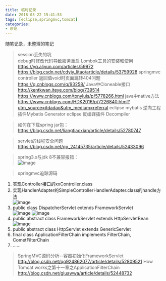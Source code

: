 ```yaml
---
title: 临时记录
date: 2018-03-22 15:41:53
tags: [eclipse,springmvc,tomcat]
categories: 
- 杂记
---
```

随笔记录，未整理的笔记  
<!-- more -->  
> session丢失的坑  
debug时修改代码导致服务重启
> Lombok工具的安装和使用  
<https://yq.aliyun.com/articles/59972>
<https://blog.csdn.net/cdyjy_litao/article/details/53759928>
> springmvc controller 返回值void时页面跳转404问题  
<https://q.cnblogs.com/q/93258/>
> Java中Cloneable接口  
<http://kentkwan.iteye.com/blog/739514>   <https://www.cnblogs.com/tonyluis/p/5778266.html>
> java中native方法  
<https://www.cnblogs.com/HDK2016/p/7226840.html?utm_source=itdadao&utm_medium=referral>
> eclipse mybatis 逆向工程插件Mybatis Generator
> eclipse 反编译插件  Decompiler 

> 如何在下载spring jar包：  
<https://blog.csdn.net/liangtiaoxian/article/details/52780747>  

> servlet的线程安全问题  
<https://blog.csdn.net/qq_24145735/article/details/52433096>

> spring3.x与jdk 8不兼容报错：  
![image](\images\post-images\2018-03-23_170820.png) 

> springmvc追踪源码  
1. 实现Controller接口的xxController.class  
2. 实现HandlerAdapter的SimpleControllerHandlerAdapter.class的handle方法  
![image](/images/post-images/2018-03-22_155247.png)  
3. public class DispatcherServlet extends FrameworkServlet  
![image](/images/post-images/FastStoneEditor.png) 
![image](/images/post-images/2018-03-22_160143.png) 
4.  public abstract class FrameworkServlet extends HttpServletBean 
![image](/images/post-images/2018-03-22_160312.png)  
5. public abstract class HttpServlet extends GenericServlet  
6. final class ApplicationFilterChain implements FilterChain, CometFilterChain   
7. ……


   
> SpringMVC源码分析--容器初始化FrameworkServlet   
<http://blog.csdn.net/qq924862077/article/details/52809521>
> How Tomcat works之第十一章之ApplicationFilterChain  
<http://blog.csdn.net/gluawwa/article/details/52448732>